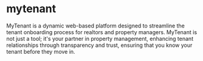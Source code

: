 # mytenant
MyTenant is a dynamic web-based platform designed to streamline the tenant onboarding process for realtors and property managers.  MyTenant is not just a tool; it's your partner in property management, enhancing tenant relationships through transparency and trust, ensuring that you know your tenant before they move in.

